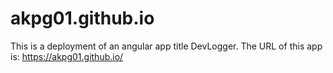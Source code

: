 # akpg01.github.io

This is a deployment of an angular app title DevLogger. The URL of this app is: https://akpg01.github.io/
